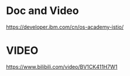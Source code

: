 #  Doc and Video

https://developer.ibm.com/cn/os-academy-istio/



#  VIDEO
https://www.bilibili.com/video/BV1CK411H7W1   

